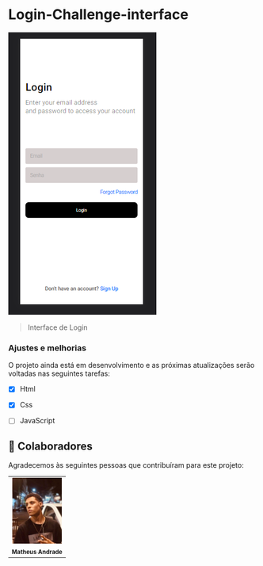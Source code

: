 # Login-Challenge-interface






<img src="./login challenge.png" alt="exemplo imagem">

> Interface de Login

### Ajustes e melhorias

O projeto ainda está em desenvolvimento e as próximas atualizações serão voltadas nas seguintes tarefas:

- [x] Html 
- [x] Css 
- [ ] JavaScript
 








## 🤝 Colaboradores

Agradecemos às seguintes pessoas que contribuíram para este projeto:

<table>
  <tr>
    <td align="center">
      <a href="#">
        <img src="./MATHEUSIMG.JPG" width="100px;" alt="Matheus Andrade no GitHub"/><br>
        <sub>
          <b>Matheus Andrade</b>
        </sub>
      </a>
  </tr>
</table>




 
